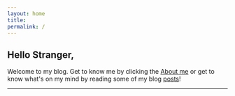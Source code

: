 ```yaml
---
layout: home
title: 
permalink: /
---
```




## Hello Stranger,

Welcome to my blog. Get to know me by clicking the [About me](/about) or get to know what's on my mind by reading some of my blog [posts](/posts)!


---------------------------
